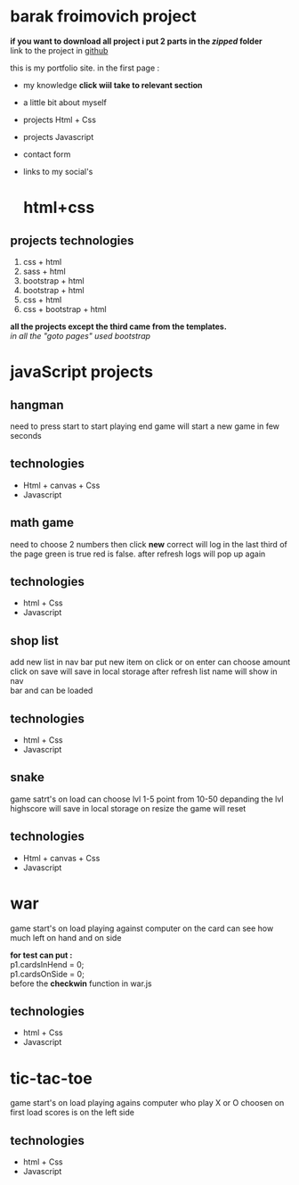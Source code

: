 # barak froimovich project

**if you want to download all project i put 2 parts in the _zipped_ folder**<br>
link to the project in [github](https://github.com/barakf100/barak-froimovich.git)

this is my portfolio site.
in the first page : 
- my knowledge **click wiil take to relevant section**
- a little bit about myself
- projects Html + Css
- projects Javascript 
- contact form
- links to my social's

  # html+css
## projects technologies 
  1. css + html
  2. sass + html
  3. bootstrap + html
  4. bootstrap + html
  5. css + html
  6. css + bootstrap + html
     
  **all the projects except the third came from the templates.** <br>
  *in all the "goto pages" used bootstrap*

# javaScript projects
  ## hangman
  need to press start to start playing
  end game will start a new game in few seconds   
  
  ## technologies
  - Html + canvas + Css
  - Javascript 

  ## math game
  need to choose 2 numbers then click **new** 
  correct will log in the last third of<br> the page
  green is true red is false.
  after refresh logs will pop up again
  
  ## technologies
  - html + Css
  - Javascript

  ## shop list
  add new list in nav bar
  put new item on click or on enter 
  can choose amount <br>
  click on save will save in local storage
  after refresh list name will show in nav<br> bar and 
  can be loaded
  
  ## technologies
  - html + Css
  - Javascript

  ## snake
  game satrt's on load can choose lvl 1-5
  point from 10-50 depanding the lvl<br>
  highscore will save in local storage
  on resize the game will reset
  
  ## technologies
  - Html + canvas + Css
  - Javascript 
    
  # war
  game start's on load playing against computer
  on the card can see how much left on hand and on side

  **for test can put :**<br>
    p1.cardsInHend = 0;<br>
    p1.cardsOnSide = 0;<br>
    before the **checkwin** function in war.js
  
  ## technologies
  - html + Css
  - Javascript

  # tic-tac-toe
  game start's on load playing agains computer
  who play X or O choosen on first load
  scores is on the left side

  ## technologies
  - html + Css
  - Javascript










  
